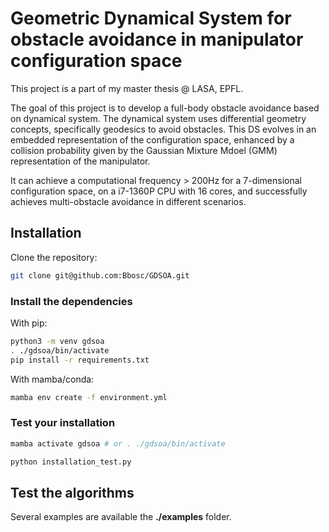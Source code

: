 # Geometric Dynamical System for obstacle avoidance in manipulator configuration space

This project is a part of my master thesis @ LASA, EPFL.


The goal of this project is to develop a full-body obstacle avoidance based on dynamical system.
The dynamical system uses differential geometry concepts, specifically geodesics to avoid obstacles.
This DS evolves in an embedded representation of the configuration space, enhanced by a collision probability given by the Gaussian Mixture Mdoel (GMM) representation of the manipulator.

It can achieve a computational frequency > 200Hz for a 7-dimensional configuration space, on a i7-1360P CPU with 16 cores, and successfully achieves multi-obstacle avoidance in 
different scenarios.

## Installation

Clone the repository:

```bash
git clone git@github.com:Bbosc/GDSOA.git
```

### Install the dependencies

With pip:

```bash
python3 -m venv gdsoa
. ./gdsoa/bin/activate
pip install -r requirements.txt
```

With mamba/conda:

```bash
mamba env create -f environment.yml
```
### Test your installation

```bash
mamba activate gdsoa # or . ./gdsoa/bin/activate

python installation_test.py
```

## Test the algorithms

Several examples are available the **./examples** folder.



